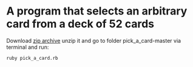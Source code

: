 # A program that selects an arbitrary card from a deck of 52 cards
Download [zip archive](https://github.com/madmol/pick_a_card/archive/refs/heads/master.zip) unzip it and go to folder pick_a_card-master via terminal and run:

```
ruby pick_a_card.rb
```
